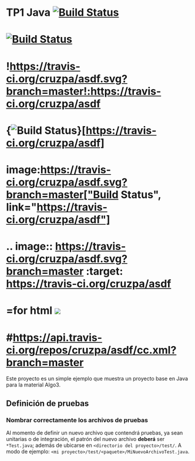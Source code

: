 TP1 Java [![Build Status](https://travis-ci.org/cruzpa/asdf.svg?branch=master)](https://travis-ci.org/cruzpa/asdf)
=====
[![Build Status](https://travis-ci.org/cruzpa/asdf.svg?branch=master)](https://travis-ci.org/cruzpa/asdf)
=====
!https://travis-ci.org/cruzpa/asdf.svg?branch=master!:https://travis-ci.org/cruzpa/asdf
=====
{<img src="https://travis-ci.org/cruzpa/asdf.svg?branch=master" alt="Build Status" />}[https://travis-ci.org/cruzpa/asdf]
=====
image:https://travis-ci.org/cruzpa/asdf.svg?branch=master["Build Status", link="https://travis-ci.org/cruzpa/asdf"]
=====
.. image:: https://travis-ci.org/cruzpa/asdf.svg?branch=master
    :target: https://travis-ci.org/cruzpa/asdf
=====
=for html <a href="https://travis-ci.org/cruzpa/asdf"><img src="https://travis-ci.org/cruzpa/asdf.svg?branch=master"></a>
=====
#https://api.travis-ci.org/repos/cruzpa/asdf/cc.xml?branch=master
=====
Este proyecto es un simple ejemplo que muestra un proyecto base en Java para la material Algo3.

## Definición de pruebas
### Nombrar correctamente los archivos de pruebas

Al momento de definir un nuevo archivo que contendrá pruebas, ya sean unitarias o de integración, el patrón del nuevo archivo **deberá** ser `*Test.java`; además de ubicarse en `<directorio del proyecto>/test/`. A modo de ejemplo: `<mi proyecto>/test/<paquete>/MiNuevoArchivoTest.java`.
